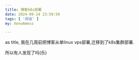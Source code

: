 ```yaml
---
title: 博客k8s部署
date: 2024-09-24 23:59:59
tags: [ '闲谈' ]
my: XenoAmess

---
```


as title, 我在几周前把博客从单linux vps部署,迁移到了k8s集群部署.

所以有人发现了吗(乐)
